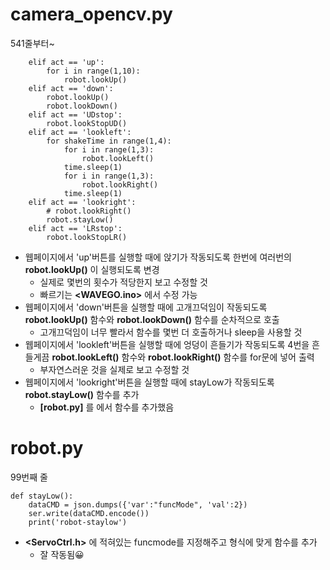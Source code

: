# camera_opencv.py
541줄부터~
```
    elif act == 'up':
        for i in range(1,10):
            robot.lookUp()
    elif act == 'down':
        robot.lookUp()
        robot.lookDown()
    elif act == 'UDstop':
        robot.lookStopUD()
    elif act == 'lookleft':
        for shakeTime in range(1,4):
            for i in range(1,3):
                robot.lookLeft()
            time.sleep(1)
            for i in range(1,3):
                robot.lookRight()
            time.sleep(1)
    elif act == 'lookright':
        # robot.lookRight()
        robot.stayLow()
    elif act == 'LRstop':
        robot.lookStopLR()
```

+ 웹페이지에서 'up'버튼를 실행할 때에 앉기가 작동되도록 한번에 여러번의 **robot.lookUp()** 이 실행되도록 변경
  + 실제로 몇번의 횟수가 적당한지 보고 수정할 것
  + 빠르기는 **<WAVEGO.ino>** 에서 수정 가능
+ 웹페이지에서 'down'버튼을 실행할 때에 고개끄덕임이 작동되도록 **robot.lookUp()** 함수와 **robot.lookDown()** 함수를 순차적으로 호출
  + 고개끄덕임이 너무 빨라서 함수를 몇번 더 호출하거나 sleep을 사용할 것
+ 웹페이지에서 'lookleft'버튼을 실행할 때에 엉덩이 흔들기가 작동되도록 4번을 흔들게끔 **robot.lookLeft()** 함수와 **robot.lookRight()** 함수를 for문에 넣어 출력
  + 부자연스러운 것을 실제로 보고 수정할 것
+ 웹페이지에서 'lookright'버튼을 실행할 때에 stayLow가 작동되도록 **robot.stayLow()** 함수를 추가
  + **[robot.py]** 를 에서 함수를 추가했음


# robot.py
99번째 줄
```
def stayLow():
    dataCMD = json.dumps({'var':"funcMode", 'val':2})
    ser.write(dataCMD.encode())
    print('robot-staylow')
```

+ **<ServoCtrl.h>** 에 적혀있는 funcmode를 지정해주고 형식에 맞게 함수를 추가
  + 잘 작동됨😀